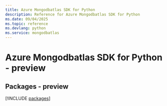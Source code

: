 ```yaml
---
title: Azure Mongodbatlas SDK for Python
description: Reference for Azure Mongodbatlas SDK for Python
ms.date: 09/04/2025
ms.topic: reference
ms.devlang: python
ms.service: mongodbatlas
---
```

# Azure Mongodbatlas SDK for Python - preview
## Packages - preview
[!INCLUDE [packages](mongodbatlas-index.md)]